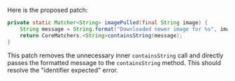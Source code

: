 Here is the proposed patch:

```java
private static Matcher<String> imagePulled(final String image) {
    String message = String.format("Downloaded newer image for %s", image);
    return CoreMatchers.<String>containsString(message);
}
```

This patch removes the unnecessary inner `containsString` call and directly passes the formatted message to the `containsString` method. This should resolve the "identifier expected" error.